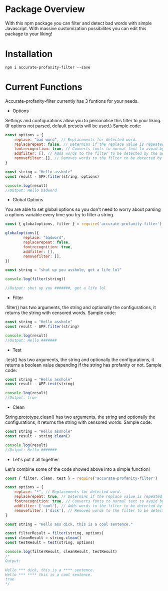 # Package Overview

With this npm package you can filter and detect bad words with simple Javascript. With massive customization possibilites you can edit this package to your liking!

# Installation

`npm i accurate-profanity-filter --save`

# Current Functions

Accurate-profanity-filter currently has 3 funtions for your needs.

+ Options

Settings and configurations allow you to personalise this filter to your liking. (If options not parsed, default presets will be used.)
Sample code:
```js
const options = {
    replace: "bad word", // Replacements for detected word.
    replacerepeat: false, // Determins if the replace value is repeated for every character of detected word. 
    fontrecognition: true, // Converts fonts to normal text to avoid bypass (May not support every font)
    addfilter: [], // Adds words to the filter to be detected by the advanced algorithm
    removefilter: [], // Removes words to the filter to be detected by the advanced algorithm
}

const string = "Hello asshole"
const result - APF.filter(string, options)

console.log(result)
//Output: Hello badword
```

+ Global Options

You are able to set global options so you don't need to worry about parsing a options variable every time you try to filter a string.
```js
const { globaloptions, filter } = require('accurate-profanity-filter')

globaloptions({
        replace: "badword",
        replacerepeat: false,
        fontrecognition: true,
        addfilter: [],
        removefilter: [],
})

const string = "shut up you asshole, get a life lol"

console.log(filter(string))

//Output: shut up you #######, get a life lol
```

+ Filter

.filter() has two arguments, the string and optionally the configurations, it returns the string with censored words.
Sample code:
```js
const string = "Hello asshole"
const result - APF.filter(string)

console.log(result)
//Output: Hello #######
```

+ Test

.test() has two arguments, the string and optionally the configurations, it returns a boolean value depending if the string has profanity or not.
Sample code:
```js
const string = "Hello asshole"
const result - APF.test(string)

console.log(result)
//Output: true
```

+ Clean

String.prototype.clean() has two arguments, the string and optionally the configurations, it returns the string with censored words.
Sample code:
```js
const string = "Hello asshole"
const result - string.clean()

console.log(result)
//Output: Hello #######
```

+ Let's put it all together

Let's combine some of the code showed above into a simple function!

```js
const { filter, clean, test } = require('accurate-profanity-filter')

const options = {
    replace: "*", // Replacements for detected word.
    replacerepeat: true, // Determins if the replace value is repeated for every character of detected word. 
    fontrecognition: true, // Converts fonts to normal text to avoid bypass (May not support every font)
    addfilter: ['cool'], // Adds words to the filter to be detected by the advanced algorithm
    removefilter: ['dick'], // Removes words to the filter to be detected by the advanced algorithm
}

const string = "Hello ass dick, this is a cool sentence."

const filterResult = filter(string, options)
const cleanResult = string.clean()
const testResult = test(string, options)

console.log(filterResult, cleanResult, testResult)
/*
Output:

Hello *** dick, this is a **** sentence.
Hello *** **** this is a cool sentence.
true
*/
```